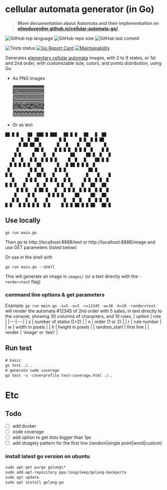 # cellular automata generator (in Go)

> **More documentation about Automata and their implementation on [eliseduverdier.github.io/cellular-automata-go/](https://eliseduverdier.github.io/cellular-automata-go/).**

![GitHub top language](https://img.shields.io/github/languages/top/eliseduverdier/cellular-automata-go?style=flat-square)
![GitHub repo size](https://img.shields.io/github/repo-size/eliseduverdier/cellular-automata-go?style=flat-square)
![GitHub last commit](https://img.shields.io/github/last-commit/eliseduverdier/cellular-automata-go?style=flat-square)

![Tests status](https://github.com/eliseduverdier/cellular-automata-go/actions/workflows/quality.yml/badge.svg)
[![Go Report Card](https://goreportcard.com/badge/github.com/eliseduverdier/cellular-automata-go)](https://goreportcard.com/report/github.com/eliseduverdier/cellular-automata-go)
[![Maintainability](https://api.codeclimate.com/v1/badges/c24524e60f6020b406a3/maintainability)](https://codeclimate.com/github/eliseduverdier/cellular-automata-go/maintainability)

Generates [elementary cellular automata](https://en.wikipedia.org/wiki/Elementary_cellular_automaton) images, with 2 to 9 states, or 1st and 2nd order, with customizable size, colors, and points distribution, using Go

- As PNG images

  <img src="images/s2-o1-r73.png">

- Or as text

```
██ █ █    ██  ███ █ ███   ██ █ █   ██   █  ██
       █  █  ██         █ █      █ █  █ █ ██
      █ ██ ██  █       █   █    █   ██      █
     █       ██ █     █ █ █ █  █ █ █  █    █ █
    █ █     █    █   █       ██     ██ █  █   █
   █   █   █ █  █ █ █ █     █  █   █    ██ █ █
  █ █ █ █ █   ██       █   █ ██ █ █ █  █
 █         █ █  █     █ █ █          ██ █
█ █       █   ██ █   █     █        █    █    █
   █     █ █ █    █ █ █   █ █      █ █  █ █  █
█ █ █   █     █  █     █ █   █    █   ██   ██
     █ █ █   █ ██ █   █   █ █ █  █ █ █  █ █  █
    █     █ █      █ █ █ █     ██     ██   ██
   █ █   █   █    █       █   █  █   █  █ █  █
█ █   █ █ █ █ █  █ █     █ █ █ ██ █ █ ██   ██ █
```

## Use locally

```shell
go run main.go
```

Then go to http://localhost:8888/text or http://localhost:8888/image and use GET parameters (listed below)

Or use in the shell with

```shell
go run main.go --shell
```

This will generate an image in `images/` (or a text directly with the `-render=text` flag)

### command line options & get parameters

Example: `go run main.go -s=5 -o=2 -r=12345 -w=30 -h=10 -render=text` will render the automata #12345 of 2nd order with 5 sates, in text directly to the console, showing 30 columns of characters, and 10 rows.
| option | role |
|---|---|
| s | number of states ()>2) |
| o | order (1 or 2) |
| r | rule number |
| w | width in pixels |
| h | height in pixels |
| random_start | first line |
| render | 'image' or 'text' |

## Run test

```shell
# basic
go test ./..
# generate code coverage
go test -v -coverprofile test-coverage.html ./..
```

# Etc

## Todo

- [ ] add docker
- [ ] code coverage
- [ ] add option to get dots bigger than 1px
- [ ] add stragety pattern for the first line (random|single point|word|custom)

### install latest go version on ubuntu

```
sudo apt-get purge golang\*
sudo add-apt-repository ppa:longsleep/golang-backports
sudo apt update
sudo apt install golang-go
```
